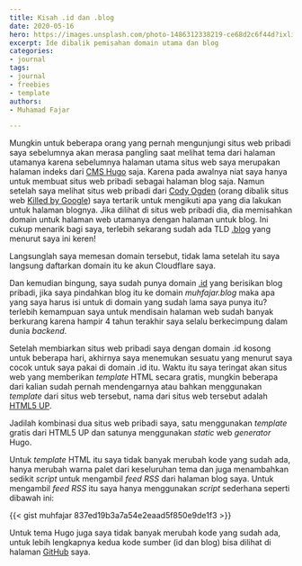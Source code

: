 ```yaml
---
title: Kisah .id dan .blog
date: 2020-05-16
hero: https://images.unsplash.com/photo-1486312338219-ce68d2c6f44d?ixlib=rb-1.2.1&ixid=MnwxMjA3fDB8MHxwaG90by1wYWdlfHx8fGVufDB8fHx8&auto=format&fit=crop&w=2944&q=80
excerpt: Ide dibalik pemisahan domain utama dan blog
categories: 
- journal
tags: 
- journal
- freebies
- template
authors:
- Muhamad Fajar

---
```

Mungkin untuk beberapa orang yang pernah mengunjungi situs web pribadi saya sebelumnya akan merasa pangling saat melihat tema dari halaman utamanya karena sebelumnya halaman utama situs web saya merupakan halaman indeks dari [CMS Hugo][hugo] saja. Karena pada awalnya niat saya hanya untuk membuat situs web pribadi sebagai halaman blog saja. Namun setelah saya melihat situs web pribadi dari [Cody Ogden][cody] (orang dibalik situs web [Killed by Google][graveyard]) saya tertarik untuk mengikuti apa yang dia lakukan untuk halaman blognya. Jika dilihat di situs web pribadi dia, dia memisahkan domain untuk halaman web utamanya dengan halaman untuk blog. Ini cukup menarik bagi saya, terlebih sekarang sudah ada TLD [.blog][blog] yang menurut saya ini keren!

Langsunglah saya memesan domain tersebut, tidak lama setelah itu saya langsung daftarkan domain itu ke akun Cloudflare saya.

Dan kemudian bingung, saya sudah punya domain [.id][id] yang berisikan blog pribadi, jika saya pindahkan blog itu ke domain *muhfajar.blog* maka apa yang saya harus isi untuk di domain yang sudah lama saya punya itu? terlebih kemampuan saya untuk mendisain halaman web sudah banyak berkurang karena hampir 4 tahun terakhir saya selalu berkecimpung dalam dunia *backend*.

Setelah membiarkan situs web pribadi saya dengan domain .id kosong untuk beberapa hari, akhirnya saya menemukan sesuatu yang menurut saya cocok untuk saya pakai di domain .id itu. Waktu itu saya teringat akan situs web yang memberikan *template* HTML secara gratis, mungkin beberapa dari kalian sudah pernah mendengarnya atau bahkan menggunakan *template* dari situs web tersebut, nama dari situs web tersebut adalah [HTML5 UP][html5up].

Jadilah kombinasi dua situs web pribadi saya, satu menggunakan *template* gratis dari HTML5 UP dan satunya menggunakan *static* web *generator* Hugo.

Untuk *template* HTML itu saya tidak banyak merubah kode yang sudah ada, hanya merubah warna palet dari keseluruhan tema dan juga menambahkan sedikit *script* untuk mengambil *feed RSS* dari halaman blog saya. Untuk mengambil *feed RSS* itu saya hanya menggunakan *script* sederhana seperti dibawah ini:

{{< gist muhfajar 837ed19b3a7a54e2eaad5f850e9de1f3 >}}

Untuk tema Hugo juga saya tidak banyak merubah kode yang sudah ada, untuk lebih lengkapnya kedua kode sumber (id dan blog) bisa dilihat di halaman [GitHub][github] saya.

[hugo]: https://gohugo.io/
[cody]: https://codyogden.com/
[graveyard]: https://killedbygoogle.com/
[blog]: https://en.wikipedia.org/wiki/.blog
[id]: https://en.wikipedia.org/wiki/.id
[html5up]: https://html5up.net/
[github]: https://github.com/muhfajar/
